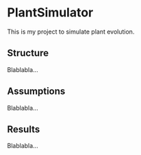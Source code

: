 # PlantSimulator

This is my project to simulate plant evolution.

## Structure
Blablabla...

## Assumptions
Blablabla...

## Results
Blablabla...
